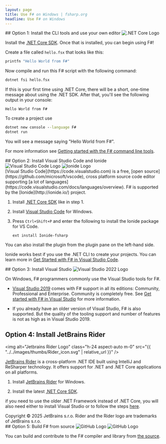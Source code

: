```yaml
---
layout: page
title: Use F# on Windows | fsharp.org
headline: Use F# on Windows
---
```


<div class="space-y-4 sm:space-y-8 lg:space-y-12">
<article markdown=1 class="prose-card">
## Option 1: Install the CLI tools and use your own editor
<img alt=".NET Core Logo" class="w-24 h-24 m-0" src="{{ '../../images/thumbs/NET_Core_Logo.svg' | relative_url }}" />

Install the [.NET Core SDK](https://dotnet.microsoft.com/download). Once that is installed, you can begin using F#!

Create a file called `hello.fsx` that looks like this:

```fsharp
printfn "Hello World from F#"
```

Now compile and run this F# script with the following command:

```cmd
dotnet fsi hello.fsx
```

If this is your first time using .NET Core, there will be a short, one-time message about using the .NET SDK. After that, you'll see the following output in your console:

    Hello World from F#

To create a project use

```cmd
dotnet new console --language F#
dotnet run
```

You will see a message saying "Hello World from F#".

For more information see [Getting started with the F# command line tools](https://docs.microsoft.com/dotnet/fsharp/get-started/get-started-command-line).

</article>
<article markdown=1 class="prose-card">
## Option 2: Install Visual Studio Code and Ionide
<div class="flex flex-row gap-4 items-center">
<img alt="Visual Studio Code Logo" class="h-24 aspect-auto m-0" src="{{ '../../images/thumbs/Visual_Studio_Code_1.35_icon.svg' | relative_url }}" />
<i class="fa-solid fa-plus fa-xl"></i>
<img alt="Ionide Logo" class="h-24 aspect-auto m-0" src="{{ '../../images/thumbs/ionide_logo.png' | relative_url }}" />
</div>
[Visual Studio Code](https://code.visualstudio.com) is a free, [open source](https://github.com/microsoft/vscode), cross platform source code editor
supporting [a lot of languages](https://code.visualstudio.com/docs/languages/overview).
F# is supported by the [Ionide](http://ionide.io/) project.

1.  Install [.NET Core SDK](https://dotnet.microsoft.com/download) like in step 1.

2.  Install [Visual Studio Code](https://code.visualstudio.com/download) for Windows.

3.  Press `Ctrl+Shift+P` and enter the following to install the Ionide package for VS Code.

        ext install Ionide-fsharp

You can also install the plugin from the plugin pane on the left-hand side.

Ionide works best if you use the .NET CLI to create your projects. You can learn more in [Get Started with F# in Visual Studio Code](https://docs.microsoft.com/dotnet/fsharp/get-started/get-started-vscode).

</article>
<article markdown=1 class="prose-card">
## Option 3: Install Visual Studio
<img alt="Visual Studio 2022 Logo" class="w-24 h-24 m-0" src="{{ '../../images/thumbs/Visual_Studio_Icon_2022.svg' | relative_url }}" />

On Windows, F# programmers commonly use the Visual Studio tools for F#.

-   [Visual Studio 2019](https://www.visualstudio.com/downloads/) comes with F# support in all its editions: Community, Professional and Enterprise. Community is completely free. See [Get started with F# in Visual Studio](https://docs.microsoft.com/dotnet/fsharp/get-started/get-started-visual-studio) for more information.

-   If you already have an older version of Visual Studio, F# is also supported. But the quality of the tooling support and number of features is not as high as in Visual Studio 2019.

</article>
<article markdown=1 class="prose-card">

## Option 4: Install JetBrains Rider

<img alt="Jetbrains Rider Logo" class="h-24 aspect-auto m-0" src="{{ "../../images/thumbs/Rider_icon.svg" | relative_url }}" />

[JetBrains Rider](https://www.jetbrains.com/rider) is a cross-platform .NET IDE built using IntelliJ and ReSharper technology. It offers support for .NET and .NET Core applications on all platforms.

1. Install [JetBrains Rider](https://www.jetbrains.com/rider/download/) for Windows.

2. Install the latest [.NET Core SDK](https://www.microsoft.com/net/core#windowscmd).

if you need to use the older .NET Framework instead of .NET Core, you will also need either to install Visual Studio or to follow the steps [here](https://rider-support.jetbrains.com/hc/en-us/articles/207288089-Using-Rider-on-Windows-without-Visual-Studio-prerequisites). 

  <figcaption class="text-xs text-pretty">
Copyright © 2025 JetBrains s.r.o. Rider and the Rider logo are trademarks of JetBrains s.r.o.
  </figcaption>

</article>
<article markdown=1 class="prose-card">
## Option 5: Build F# from source
<img alt="GitHub Logo" class="h-24 aspect-auto m-0 dark:hidden" src="{{ "../../images/thumbs/github-mark.svg" | relative_url }}" />
<img alt="GitHub Logo" class="h-24 aspect-auto m-0 hidden dark:block" src="{{ "../../images/thumbs/github-mark-white.svg" | relative_url }}" />

You can build and contribute to the F# compiler and library from [the source](https://github.com/dotnet/fsharp).

</article>
